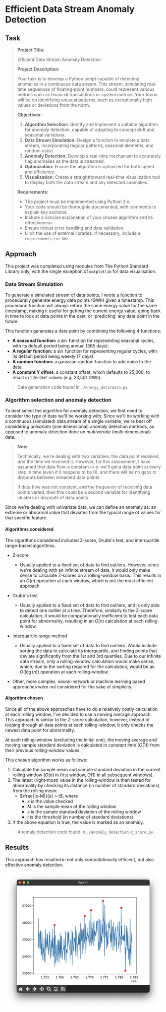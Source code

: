 # Efficient Data Stream Anomaly Detection

## Task

> **Project Title:**
>
> Efficient Data Stream Anomaly Detection
>
> **Project Description:**
>
> Your task is to develop a Python script capable of detecting anomalies in a continuous data stream. This stream, simulating real-time sequences of floating-point numbers, could represent various metrics such as financial transactions or system metrics. Your focus will be on identifying unusual patterns, such as exceptionally high values or deviations from the norm.
>
> **Objectives:**
>
> 1. **Algorithm Selection:** Identify and implement a suitable algorithm for anomaly detection, capable of adapting to concept drift and seasonal variations.
> 2. **Data Stream Simulation:** Design a function to emulate a data stream, incorporating regular patterns, seasonal elements, and random noise.
> 3. **Anomaly Detection:** Develop a real-time mechanism to accurately flag anomalies as the data is streamed.
> 4. **Optimization:** Ensure the algorithm is optimized for both speed and efficiency.
> 5. **Visualization:** Create a straightforward real-time visualization tool to display both the data stream and any detected anomalies.
>
> **Requirements:**
>
> - The project must be implemented using Python 3.x.
> - Your code should be thoroughly documented, with comments to explain key sections.
> - Include a concise explanation of your chosen algorithm and its effectiveness.
> - Ensure robust error handling and data validation.
> - Limit the use of external libraries. If necessary, include a `requirements.txt` file.

## Approach

This project was completed using modules from The Python Standard Library only, with the single exception of `matplotlib` for data visualisation.

### Data Stream Simulation

To generate a simulated stream of data points, I wrote a function to procedurally generate energy data points (GWh) given a timestamp. This procedural function will always return the same energy value for the same timestamp, making it useful for getting the current energy value, going back in time to look at data points in the past, or 'predicting' any data point in the future.

This function generates a data point by combining the following 4 functions:

- **A seasonal function:** a $\sin$ function for representing seasonal cycles, with its default period being annual (365 days).
- **A regular function:** a $\sin$ function for representing regular cycles, with its default period being weekly (7 days).
- **A random function:** a gaussian random function to add noise to the data.
- **A constant Y offset:** a constant offset, which defaults to 25,000, to result in 'life-like' values (e.g. 23,501 GWh).

> Data generation code found in `./energy_data/data.py`.

### Algorithm selection and anomaly detection

To best select the algorithm for anomaly detection, we first need to consider the type of data we'll be working with. Since we'll be working with a continuous (simulated) data stream of a single variable, we're best off considering _univariate_ (one dimensional) anomaly detection methods, as opposed to anomaly detection done on _multivariate_ (multi dimensional) data.

> **Note**
>
> Technically, we're dealing with two variables; the data point received, _and_ the time we received it. However, for this assessment, I have assumed that data flow is constant—i.e. we'll get a data point at every step in time (even if it happens to be 0), and there will be no gaps or dropouts between streamed data points.
>
> If data flow was not constant, and the frequency of receiving data points varied, then this could be a second variable for identifying clusters or dropouts of data points.

Since we're dealing with univariate data, we can define an anomaly as: an extreme or abnormal value that deviates from the typical range of values for that specific feature.

#### Algorithms considered

The algorithms considered included Z-score, Grubb's test, and interquartile range-based algorithms.

- Z-score
  - Usually applied to a fixed set of data to find outliers. However, since we're dealing with an infinite stream of data, it would only make sense to calculate Z-scores on a rolling-window basis. This results in an $O(n)$ operation at each window, which is not the most efficient approach.
- Grubb's test
  - Usually applied to a fixed set of data to find outliers, and is only able to detect one outlier at a time. Therefore, similarly to the Z-score calculation, it would be computationally inefficient to test each data point for abnormality, resulting in an $O(n)$ calculation at each rolling-window.
- Interquartile range method

  - Usually applied to a fixed set of data to find outliers. Would include sorting the data to calculate its interquartile, and finding points that deviate significantly from the 1st and 3rd quartiles. Due to our infinite data stream, only a rolling-window calculation would make sense, which, due to the sorting required for the calculation, would be an $O(\log(n))$ operation at each rolling-window.

- Other, more complex, neural-network or machine learning based approaches were not considered for the sake of simplicity.

#### Algorithm chosen

Since all of the above approaches have to do a relatively costly calculation at each rolling window, I've decided to use a moving average approach. This approach is similar to the Z-score calculation, however, instead of looping through all data points at each rolling-window, it only checks the newest data point for abnormality.

At each rolling-window (excluding the initial one), the moving average and moving sample standard deviation is calculated in _constant time_ ($O(1)$) from their previous rolling-window values.

This chosen algorithm works as follows:

1. Calculate the sample mean and sample standard deviation in the current rolling window ($O(n)$ in first window, $O(1)$ in all subsequent windows).
2. The latest (right-most) value in the rolling-window is then tested for abnormality by checking its distance (in number of standard deviations) from the rolling mean:
   - $\frac{|x-M|}{s} > t$, where
     - $x$ is the value checked
     - $M$ is the sample mean of the rolling window
     - $s$ is the sample standard deviation of the rolling window
     - $t$ is the threshold (in number of standard deviations)
3. If the above equation is true, the value is marked as an anomaly.

> Anomaly detection code found in `./anomaly_detection/z_score.py`.

## Results

This approach has resulted in not only computationally efficient, but also effective anomaly detection.

![Screenshot of plot](Screenshot.png)
